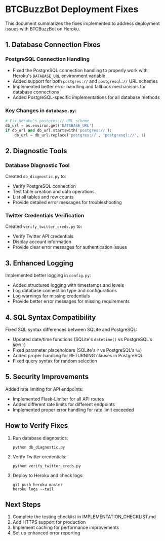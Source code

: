 # BTCBuzzBot Deployment Fixes

This document summarizes the fixes implemented to address deployment issues with BTCBuzzBot on Heroku.

## 1. Database Connection Fixes

### PostgreSQL Connection Handling

- Fixed the PostgreSQL connection handling to properly work with Heroku's `DATABASE_URL` environment variable
- Added support for both `postgres://` and `postgresql://` URL schemes
- Implemented better error handling and fallback mechanisms for database connections
- Added PostgreSQL-specific implementations for all database methods

### Key Changes in `database.py`:

```python
# Fix Heroku's postgres:// URL scheme
db_url = os.environ.get('DATABASE_URL')
if db_url and db_url.startswith('postgres://'):
    db_url = db_url.replace('postgres://', 'postgresql://', 1)
```

## 2. Diagnostic Tools

### Database Diagnostic Tool

Created `db_diagnostic.py` to:
- Verify PostgreSQL connection
- Test table creation and data operations
- List all tables and row counts
- Provide detailed error messages for troubleshooting

### Twitter Credentials Verification

Created `verify_twitter_creds.py` to:
- Verify Twitter API credentials
- Display account information
- Provide clear error messages for authentication issues

## 3. Enhanced Logging

Implemented better logging in `config.py`:
- Added structured logging with timestamps and levels
- Log database connection type and configurations
- Log warnings for missing credentials
- Provide better error messages for missing requirements

## 4. SQL Syntax Compatibility

Fixed SQL syntax differences between SQLite and PostgreSQL:
- Updated date/time functions (SQLite's `datetime()` vs PostgreSQL's `NOW()`)
- Fixed parameter placeholders (SQLite's `?` vs PostgreSQL's `%s`)
- Added proper handling for RETURNING clauses in PostgreSQL
- Fixed query syntax for random selection

## 5. Security Improvements

Added rate limiting for API endpoints:
- Implemented Flask-Limiter for all API routes
- Added different rate limits for different endpoints
- Implemented proper error handling for rate limit exceeded

## How to Verify Fixes

1. Run database diagnostics:
   ```
   python db_diagnostic.py
   ```

2. Verify Twitter credentials:
   ```
   python verify_twitter_creds.py
   ```

3. Deploy to Heroku and check logs:
   ```
   git push heroku master
   heroku logs --tail
   ```

## Next Steps

1. Complete the testing checklist in IMPLEMENTATION_CHECKLIST.md
2. Add HTTPS support for production
3. Implement caching for performance improvements
4. Set up enhanced error reporting 
